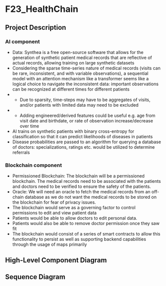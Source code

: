# F23_HealthChain

## Project Description

### AI component

- Data: Synthea is a free open-source software that allows for the generation of synthetic patient medical records that are reflective of actual records, allowing training on large synthetic datasets
- Considering the sparse time-series nature of medical records (visits can be rare, inconsistent, and with variable observations), a sequential model with an attention mechanism like a transformer seems like a logical choice to navigate the inconsistent data: important observations can be recognized at different times for different patients
- - Due to sparsity, time-steps may have to be aggregates of visits, and/or patients with limited data may need to be excluded  
- - Adding engineered/derived features could be useful e.g. age from visit date and birthdate, or rate of observation increase/decrease over time
- AI trains on synthetic patients with binary cross-entropy for classification so that it can predict likelihoods of diseases in patients
- Disease probabilities are passed to an algorithm for querying a database of doctors: specializations, ratings etc. would be utilized to determine referrals

### Blockchain component

- Permissioned Blockchain: The blockchain will be a permissioned blockchain. The medical records need to be associated with the patients and doctors need to be verified to ensure the safety of the patients.
- Oracle: We will need an oracle to fetch the medical records from an off-chain database as we do not want the medical records to be stored on the blockchain for fear of privacy issues. 
- The blockchain would serve as a governing factor to control permissions to edit and view patient data
- Patients would be able to allow doctors to edit personal data. 
- Patients would also be able to remove doctor permission once they saw fit
- The blockchain would consist of a series of smart contracts to allow this functionality to persist as well as supporting backend capabilities through the usage of maps primarily

## High-Level Component Diagram

## Sequence Diagram

